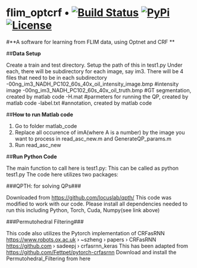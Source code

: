 # flim_optcrf • [![Build Status][travis-image]][travis] [![PyPi][pypi-image]][pypi] [![License][license-image]][license]

[travis-image]: https://travis-ci.org/locuslab/qpth.png?branch=master
[travis]: http://travis-ci.org/locuslab/qpth

[pypi-image]: https://img.shields.io/pypi/v/qpth.svg
[pypi]: https://pypi.python.org/pypi/qpth

[license-image]: http://img.shields.io/badge/license-Apache--2-blue.svg?style=flat
[license]: LICENSE

#**A software for learning from FLIM data, using Optnet and CRF **


##**Data Setup**

Create a train and test directory. Setup the path of this in test1.py
Under each, there will be subdirectory for each image, say im3. There will be 4 files that need to be in each subdirectory
-00ng_im3_NADH_PC102_60s_40x_oil_intensity_image.bmp #intensity image
-00ng_im3_NADH_PC102_60s_40x_oil_truth.bmp #GT segmentation, created by matlab code
-H.mat #parmeters for running the QP, created by matlab code
-label.txt #annotation, created by matlab code




##**How to run Matlab code**


1. Go to folder matlab_code
2. Replace all occurence of imA(where A is a number) by the image you want to process in read_asc_new.m and GenerateQP_params.m
3. Run read_asc_new


##**Run Python Code**

The main function to call here is test1.py: This can be called as python test1.py
The code here utilizes two packages:

###QPTH: for solving QPs###

Downloaded from https://github.com/locuslab/qpth/
This code was modified to work with our code. Please install all dependencies needed to run this including Python, Torch, Cuda, Numpy(see link above)


###Permutohedral Filtering###

This code also utilizes the Pytorch implementation of CRFasRNN
https://www.robots.ox.ac.uk › ~szheng › papers › CRFasRNN
https://github.com › sadeepj › crfasrnn_keras
This has been adapted from
https://github.com/Fettpet/pytorch-crfasrnn
Download and install the Permutohedral_Filtering from here